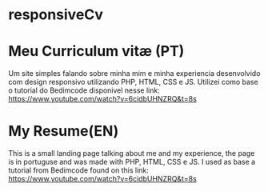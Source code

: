 ﻿# responsiveCv
# Meu Curriculum vitæ (PT)
Um site simples falando sobre minha mim e minha experiencia desenvolvido com design responsivo utilizando PHP, HTML, CSS e JS. Utilizei como base o tutorial do Bedimcode disponivel nesse link: https://www.youtube.com/watch?v=6cidbUHNZRQ&t=8s

# My Resume(EN)
This is a small landing page talking about me and my experience, the page is in portuguse and was made with PHP, HTML, CSS e JS. I used as base a tutorial from Bedimcode found on this link: https://www.youtube.com/watch?v=6cidbUHNZRQ&t=8s
